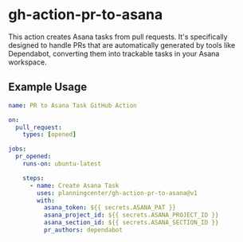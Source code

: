 # gh-action-pr-to-asana

This action creates Asana tasks from pull requests. It's specifically designed to handle PRs that are automatically 
generated by tools like Dependabot, converting them into trackable tasks in your Asana workspace.

## Example Usage

```yaml
name: PR to Asana Task GitHub Action

on:
  pull_request:
    types: [opened]

jobs:
  pr_opened:
    runs-on: ubuntu-latest

    steps:
      - name: Create Asana Task
        uses: planningcenter/gh-action-pr-to-asana@v1
        with:
          asana_token: ${{ secrets.ASANA_PAT }}
          asana_project_id: ${{ secrets.ASANA_PROJECT_ID }}
          asana_section_id: ${{ secrets.ASANA_SECTION_ID }}
          pr_authors: dependabot
```